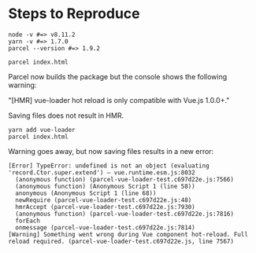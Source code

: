 # Steps to Reproduce

```
node -v #=> v8.11.2
yarn -v #=> 1.7.0
parcel --version #=> 1.9.2
```

```
parcel index.html
```

Parcel now builds the package but the console shows the following warning:

"[HMR] vue-loader hot reload is only compatible with Vue.js 1.0.0+."

Saving files does not result in HMR.

```
yarn add vue-loader
parcel index.html
```

Warning goes away, but now saving files results in a new error:

```
[Error] TypeError: undefined is not an object (evaluating 'record.Ctor.super.extend') — vue.runtime.esm.js:8032
  (anonymous function) (parcel-vue-loader-test.c697d22e.js:7566)
  (anonymous function) (Anonymous Script 1 (line 58))
  anonymous (Anonymous Script 1 (line 68))
  newRequire (parcel-vue-loader-test.c697d22e.js:48)
  hmrAccept (parcel-vue-loader-test.c697d22e.js:7930)
  (anonymous function) (parcel-vue-loader-test.c697d22e.js:7816)
  forEach
  onmessage (parcel-vue-loader-test.c697d22e.js:7814)
[Warning] Something went wrong during Vue component hot-reload. Full reload required. (parcel-vue-loader-test.c697d22e.js, line 7567)

```
